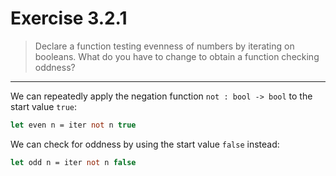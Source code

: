 # Exercise 3.2.1

> Declare a function testing evenness of numbers by iterating on booleans.
> What do you have to change to obtain a function checking oddness?

---

We can repeatedly apply the negation function `not : bool -> bool` to the start value `true`:
```ocaml
let even n = iter not n true
```
We can check for oddness by using the start value `false` instead:
```ocaml
let odd n = iter not n false
```
